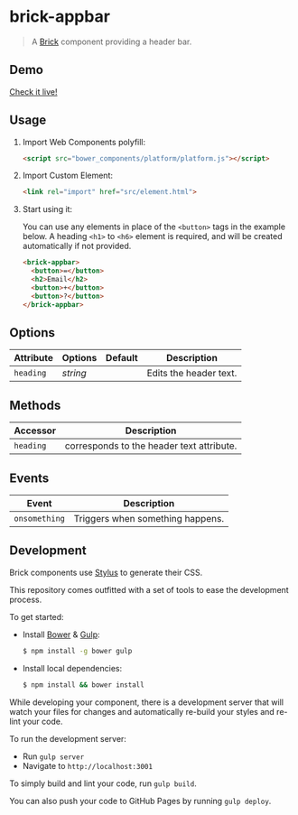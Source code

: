 # brick-appbar

> A [Brick](https://github.com/mozbrick/brick/) component providing a header bar.

## Demo

[Check it live!](http://mozbrick.github.io/brick-appbar)

## Usage

1. Import Web Components polyfill:

    ```html
    <script src="bower_components/platform/platform.js"></script>
    ```

2. Import Custom Element:

    ```html
    <link rel="import" href="src/element.html">
    ```

3. Start using it:

    You can use any elements in place of the `<button>` tags in the example below. A heading `<h1>` to `<h6>` element is required, and will be created automatically if not provided.
    
    ```html
    <brick-appbar>
      <button>=</button>
      <h2>Email</h2>
      <button>+</button>
      <button>?</button>
    </brick-appbar>
    ```

## Options

Attribute     | Options     | Default      | Description
---           | ---         | ---          | ---
`heading`     | *string*    |              | Edits the header text.

## Methods

Accessor         | Description
---              | ---
`heading `       | corresponds to the header text attribute.

## Events

Event         | Description
---           | ---
`onsomething` | Triggers when something happens.

## Development

Brick components use [Stylus](http://learnboost.github.com/stylus/) to generate their CSS.

This repository comes outfitted with a set of tools to ease the development process.

To get started:

* Install [Bower](http://bower.io/) & [Gulp](http://gulpjs.com/):

    ```sh
    $ npm install -g bower gulp
    ```

* Install local dependencies:

    ```sh
    $ npm install && bower install
    ```

While developing your component, there is a development server that will watch your files for changes and automatically re-build your styles and re-lint your code.

To run the development server:

* Run `gulp server`
* Navigate to `http://localhost:3001`

To simply build and lint your code, run `gulp build`.

You can also push your code to GitHub Pages by running `gulp deploy`.
